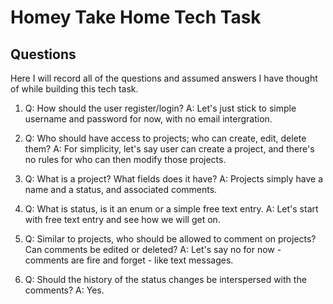 # Homey Take Home Tech Task

## Questions

Here I will record all of the questions and assumed answers I have thought of
while building this tech task.

1. Q: How should the user register/login?
  A: Let's just stick to simple username and password for now,
  with no email intergration.

2. Q: Who should have access to projects; who can create, edit, delete them?
  A: For simplicity, let's say user can create a project, and there's no rules
  for who can then modify those projects.

3. Q: What is a project? What fields does it have?
  A: Projects simply have a name and a status, and associated comments.

4. Q: What is status, is it an enum or a simple free text entry.
  A: Let's start with free text entry and see how we will get on.

5. Q: Similar to projects, who should be allowed to comment on projects?
  Can comments be edited or deleted?
  A: Let's say no for now - comments are fire and forget - like text messages.

6. Q: Should the history of the status changes be interspersed with the comments?
  A: Yes.
